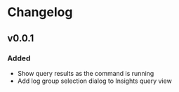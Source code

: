 # Changelog

## v0.0.1

### Added
- Show query results as the command is running
- Add log group selection dialog to Insights query view
